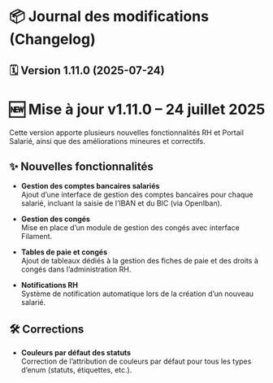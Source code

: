 # 📦 Journal des modifications (Changelog)
## 🗓️ Version 1.11.0 (2025-07-24)

# 🆕 Mise à jour v1.11.0 – 24 juillet 2025

Cette version apporte plusieurs nouvelles fonctionnalités RH et Portail Salarié, ainsi que des améliorations mineures et correctifs.

## ✨ Nouvelles fonctionnalités

- **Gestion des comptes bancaires salariés**  
  Ajout d’une interface de gestion des comptes bancaires pour chaque salarié, incluant la saisie de l’IBAN et du BIC (via OpenIban).

- **Gestion des congés**  
  Mise en place d’un module de gestion des congés avec interface Filament.

- **Tables de paie et congés**  
  Ajout de tableaux dédiés à la gestion des fiches de paie et des droits à congés dans l’administration RH.

- **Notifications RH**  
  Système de notification automatique lors de la création d’un nouveau salarié.

## 🛠️ Corrections

- **Couleurs par défaut des statuts**  
  Correction de l’attribution de couleurs par défaut pour tous les types d’enum (statuts, étiquettes, etc.).

